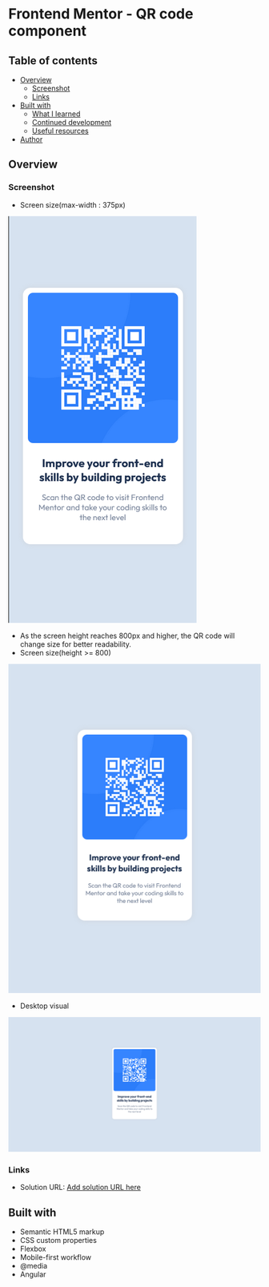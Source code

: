 # Frontend Mentor - QR code component

## Table of contents

- [Overview](#overview)
  - [Screenshot](#screenshot)
  - [Links](#links)
- [Built with](#built-with)
  - [What I learned](#what-i-learned)
  - [Continued development](#continued-development)
  - [Useful resources](#useful-resources)
- [Author](#author)

## Overview

### Screenshot
  
  - Screen size(max-width : 375px)


   ![smallest screen width](./src/assets/images/screenShots/smallestScreen.png)

  - As the screen height reaches 800px and higher, the QR code will change size for better readability.
  - Screen size(height >= 800)
  
  
   ![Adapted size](./src/assets/images/screenShots/HeightChange.png)
  - Desktop visual
  
  
   ![Full screen](./src/assets/images/screenShots/fullScreen.png)
  
    

### Links

- Solution URL: [Add solution URL here](https://your-solution-url.com)


## Built with

- Semantic HTML5 markup
- CSS custom properties
- Flexbox
- Mobile-first workflow
- @media
- Angular